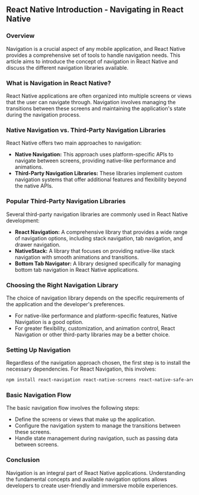 ## React Native Introduction - Navigating in React Native

### Overview

Navigation is a crucial aspect of any mobile application, and React Native provides a comprehensive set of tools to handle navigation needs. This article aims to introduce the concept of navigation in React Native and discuss the different navigation libraries available.

### What is Navigation in React Native?

React Native applications are often organized into multiple screens or views that the user can navigate through. Navigation involves managing the transitions between these screens and maintaining the application's state during the navigation process.

### Native Navigation vs. Third-Party Navigation Libraries

React Native offers two main approaches to navigation:

- **Native Navigation:** This approach uses platform-specific APIs to navigate between screens, providing native-like performance and animations.
- **Third-Party Navigation Libraries:** These libraries implement custom navigation systems that offer additional features and flexibility beyond the native APIs.

### Popular Third-Party Navigation Libraries

Several third-party navigation libraries are commonly used in React Native development:

- **React Navigation:** A comprehensive library that provides a wide range of navigation options, including stack navigation, tab navigation, and drawer navigation.
- **NativeStack:** A library that focuses on providing native-like stack navigation with smooth animations and transitions.
- **Bottom Tab Navigator:** A library designed specifically for managing bottom tab navigation in React Native applications.

### Choosing the Right Navigation Library

The choice of navigation library depends on the specific requirements of the application and the developer's preferences.

- For native-like performance and platform-specific features, Native Navigation is a good option.
- For greater flexibility, customization, and animation control, React Navigation or other third-party libraries may be a better choice.

### Setting Up Navigation

Regardless of the navigation approach chosen, the first step is to install the necessary dependencies. For React Navigation, this involves:

```sh
npm install react-navigation react-native-screens react-native-safe-area-context
```

### Basic Navigation Flow

The basic navigation flow involves the following steps:

- Define the screens or views that make up the application.
- Configure the navigation system to manage the transitions between these screens.
- Handle state management during navigation, such as passing data between screens.

### Conclusion

Navigation is an integral part of React Native applications. Understanding the fundamental concepts and available navigation options allows developers to create user-friendly and immersive mobile experiences.
